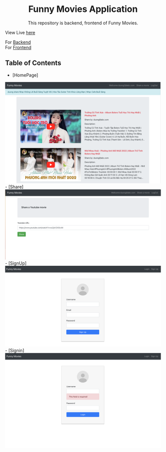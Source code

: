 <h1 align="center">
  Funny Movies Application
</h1>

<p align="center"> This repository is backend, frontend of Funny Movies.<br>

View Live <a href="http://103.137.185.212:8081/">here</a>

For <a href="https://github.com/buiduong094/funny_movies/tree/main/rails-server">Backend</a>
<br>
For <a href="https://github.com/buiduong094/funny_movies/tree/main/react-client">Frontend</a>



## Table of Contents

- [HomePage]
<img alt="ruthy-react-frontend" src="https://raw.githubusercontent.com/buiduong094/funny_movies/main/images/notification.png">
- [Share]
<img alt="ruthy-react-frontend" src="https://raw.githubusercontent.com/buiduong094/funny_movies/main/images/share.png">
- [SignUp]
<img alt="ruthy-react-frontend" src="https://raw.githubusercontent.com/buiduong094/funny_movies/main/images/signup.png">
- [Signin]
<img alt="ruthy-react-frontend" src="https://raw.githubusercontent.com/buiduong094/funny_movies/main/images/signin.png">